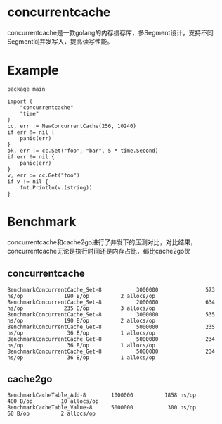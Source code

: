 # concurrentcache
concurrentcache是一款golang的内存缓存库，多Segment设计，支持不同Segment间并发写入，提高读写性能。

# Example
```golang
package main

import (
    "concurrentcache"
	"time"
)
cc, err := NewConcurrentCache(256, 10240)
if err != nil {
    panic(err)
}
ok, err := cc.Set("foo", "bar", 5 * time.Second)
if err != nil {
    panic(err)
}
v, err := cc.Get("foo")
if v != nil {
    fmt.Println(v.(string))
}
```

# Benchmark
concurrentcache和cache2go进行了并发下的压测对比，对比结果，concurrentcache无论是执行时间还是内存占比，都比cache2go优
## concurrentcache
```golang
BenchmarkConcurrentCache_Set-8           3000000               573 ns/op             190 B/op          2 allocs/op
BenchmarkConcurrentCache_Set-8           2000000               634 ns/op             235 B/op          3 allocs/op
BenchmarkConcurrentCache_Set-8           3000000               535 ns/op             190 B/op          2 allocs/op
BenchmarkConcurrentCache_Get-8           5000000               235 ns/op              36 B/op          1 allocs/op
BenchmarkConcurrentCache_Get-8           5000000               234 ns/op              36 B/op          1 allocs/op
BenchmarkConcurrentCache_Get-8           5000000               234 ns/op              36 B/op          1 allocs/op
```

## cache2go
```golang
BenchmarkCacheTable_Add-8     	 1000000	      1858 ns/op	     480 B/op	      10 allocs/op
BenchmarkCacheTable_Value-8   	 5000000	       300 ns/op	      60 B/op	       2 allocs/op
```